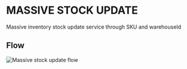 # MASSIVE STOCK UPDATE
Massive inventory stock update service through SKU and warehouseId

## Flow
![Massive stock update flow](https://user-images.githubusercontent.com/33711188/126810095-f513cedc-271b-43a4-966a-c7415039507b.png)
